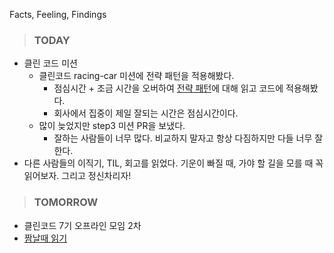 Facts, Feeling, Findings

> ### TODAY

* 클린 코드 미션
    * 클린코드 racing-car 미션에 전략 패턴을 적용해봤다. 
        * 점심시간 + 조금 시간을 오버하여 [전략 패턴](https://victorydntmd.tistory.com/292)에 대해 읽고 코드에 적용해봤다.
        * 회사에서 집중이 제일 잘되는 시간은 점심시간이다. 
    * 많이 늦었지만 step3 미션 PR을 보냈다.
        * 잘하는 사람들이 너무 많다. 비교하지 말자고 항상 다짐하지만 다들 너무 잘한다.
* 다른 사람들의 이직기, TIL, 회고를 읽었다. 기운이 빠질 때, 가야 할 길을 모를 때 꼭 읽어보자. 그리고 정신차리자!

> ### TOMORROW

* 클린코드 7기 오프라인 모임 2차
* [짬날때 읽기](http://blog.devjoshua.me/2017/12/28/171228-2017%EB%85%84%ED%9A%8C%EA%B3%A0/)